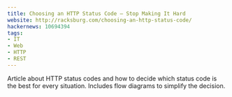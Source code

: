```yaml
---
title: Choosing an HTTP Status Code — Stop Making It Hard
website: http://racksburg.com/choosing-an-http-status-code/
hackernews: 10694394
tags:
- IT
- Web
- HTTP
- REST
---
```


Article about HTTP status codes and how to decide which status code is the best for every situation. Includes flow diagrams to simplify the decision.

